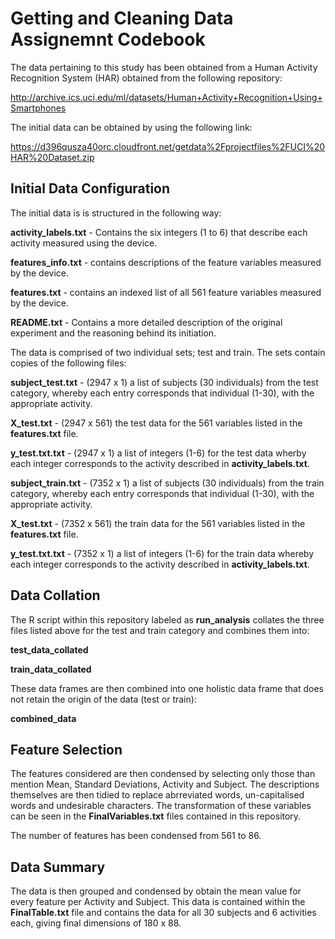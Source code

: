 # Getting and Cleaning Data Assignemnt Codebook

The data pertaining to this study has been obtained from a Human Activity Recognition System (HAR) obtained from the following repository:

http://archive.ics.uci.edu/ml/datasets/Human+Activity+Recognition+Using+Smartphones

The initial data can be obtained by using the following link:

https://d396qusza40orc.cloudfront.net/getdata%2Fprojectfiles%2FUCI%20HAR%20Dataset.zip

## Initial Data Configuration

The initial data is is structured in the following way:

**activity_labels.txt** - Contains the six integers (1 to 6) that describe each activity measured using the device.

**features_info.txt** - contains descriptions of the feature variables measured by the device.

**features.txt** - contains an indexed list of all 561 feature variables measured by the device. 

**README.txt** - Contains a more detailed description of the original experiment and the reasoning behind its initiation.

The data is comprised of two individual sets; test and train. The sets contain copies of the following files:

**subject_test.txt** - (2947 x 1) a list of subjects (30 individuals) from the test category, whereby each entry corresponds that individual (1-30), with the appropriate activity.

**X_test.txt** - (2947 x 561) the test data for the 561 variables listed in the **features.txt** file.

**y_test.txt.txt** - (2947 x 1) a list of integers (1-6) for the test data wherby each integer corresponds to the activity described in **activity_labels.txt**.

**subject_train.txt** - (7352 x 1) a list of subjects (30 individuals) from the train category, whereby each entry corresponds that individual (1-30), with the appropriate activity.

**X_test.txt** - (7352 x 561) the train data for the 561 variables listed in the **features.txt** file.

**y_test.txt.txt** - (7352 x 1) a list of integers (1-6) for the train data whereby each integer corresponds to the activity described in **activity_labels.txt**.

## Data Collation

The R script within this repository labeled as **run_analysis** collates the three files listed above for the test and train category and combines them into:

**test_data_collated**

**train_data_collated**

These data frames are then combined into one holistic data frame that does not retain the origin of the data (test or train):

**combined_data**

## Feature Selection

The features considered are then condensed by selecting only those than mention Mean, Standard Deviations, Activity and Subject. The descriptions themselves are then tidied to replace abrreviated words, un-capitalised words and undesirable characters. The transformation of these variables can be seen in the **FinalVariables.txt** files contained in this repository.

The number of features has been condensed from 561 to 86.

## Data Summary

The data is then grouped and condensed by obtain the mean value for every feature per Activity and Subject. This data is contained within the **FinalTable.txt** file and contains the data for all 30 subjects and 6 activities each, giving final dimensions of 180 x 88.





